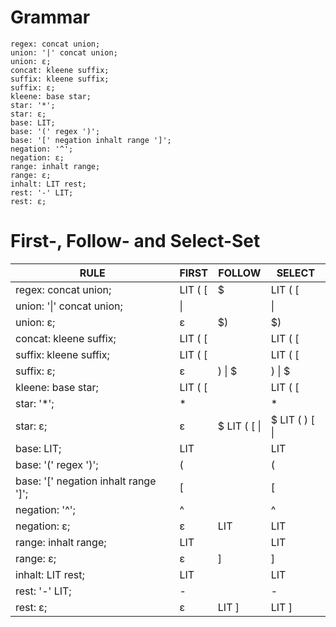 # Grammar

```
regex: concat union;
union: '|' concat union;
union: ε;
concat: kleene suffix;
suffix: kleene suffix;
suffix: ε;
kleene: base star;
star: '*';
star: ε;
base: LIT;
base: '(' regex ')';
base: '[' negation inhalt range ']';
negation: '^';
negation: ε;
range: inhalt range;
range: ε;
inhalt: LIT rest;
rest: '-' LIT;
rest: ε;
```

# First-, Follow- and Select-Set

| RULE                                 | FIRST   | FOLLOW       | SELECT         |
|--------------------------------------|---------|--------------|----------------|
| regex: concat union;                 | LIT ( [ | $            | LIT ( [        |
| union: '\|' concat union;            | \|      |              | \|             |
| union: ε;                            | ε       | $)           | $)             |
| concat: kleene suffix;               | LIT ( [ |              | LIT ( [        |
| suffix: kleene suffix;               | LIT ( [ |              | LIT ( [        |
| suffix: ε;                           | ε       | ) \| $       | ) \| $         |
| kleene: base star;                   | LIT ( [ |              | LIT ( [        |
| star: '*';                           | *       |              | *              |
| star: ε;                             | ε       | $ LIT ( [ \| | $ LIT ( ) [ \| |
| base: LIT;                           | LIT     |              | LIT            |
| base: '(' regex ')';                 | (       |              | (              |
| base: '[' negation inhalt range ']'; | [       |              | [              |
| negation: '^';                       | ^       |              | ^              |
| negation: ε;                         | ε       | LIT          | LIT            |
| range: inhalt range;                 | LIT     |              | LIT            |
| range: ε;                            | ε       | ]            |         ]         |
| inhalt: LIT rest;                    | LIT     |              | LIT            |
| rest: '-' LIT;                       | -       |              | -              |
| rest: ε;                             | ε       | LIT ]        | LIT ]          |:w

